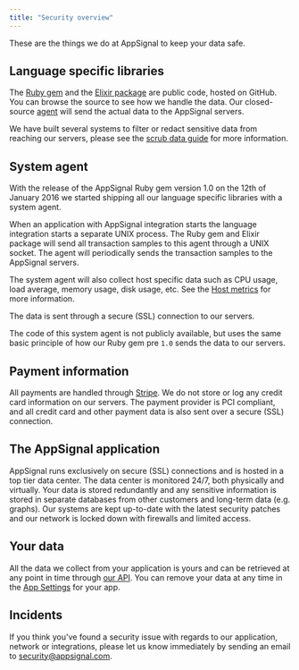 ```yaml
---
title: "Security overview"
---
```


These are the things we do at AppSignal to keep your data safe.

## Language specific libraries

The [Ruby gem](https://github.com/appsignal/appsignal-ruby) and the [Elixir package](https://github.com/appsignal/appsignal-elixir) are public code, hosted on GitHub. You can browse the source to see how we handle the data. Our closed-source [agent](/appsignal/terminology.html#agent) will send the actual data to the AppSignal servers.

We have built several systems to filter or redact sensitive data from reaching our servers, please see the [scrub data guide](/appsignal/scrub-data) for more information.

## System agent

With the release of the AppSignal Ruby gem version 1.0 on the 12th of January 2016 we started shipping all our language specific libraries with a system agent.

When an application with AppSignal integration starts the language integration starts a separate UNIX process. The Ruby gem and Elixir package will send all transaction samples to this agent through a UNIX socket. The agent will periodically sends the transaction samples to the AppSignal servers.

The system agent will also collect host specific data such as CPU usage, load average, memory usage, disk usage, etc. See the [Host metrics](/metrics/host.html) for more information.

The data is sent through a secure (SSL) connection to our servers.

The code of this system agent is not publicly available, but uses the same basic principle of how our Ruby gem pre `1.0` sends the data to our servers.

## Payment information

All payments are handled through [Stripe](https://stripe.com). We do not store
or log any credit card information on our servers. The payment provider is PCI
compliant, and all credit card and other payment data is also sent over a
secure (SSL) connection.

## The AppSignal application

AppSignal runs exclusively on secure (SSL) connections and is hosted in a top
tier data center. The data center is monitored 24/7, both physically and
virtually. Your data is stored redundantly and any sensitive information is
stored in separate databases from other customers and long-term data (e.g.
graphs). Our systems are kept up-to-date with the latest security patches and
our network is locked down with firewalls and limited access.

## Your data

All the data we collect from your application is yours and can be retrieved at any point in time through [our API](/api/index.html). You can remove your data at any time in the [App Settings](https://appsignal.com/redirect-to/app?to=edit) for your app.

## Incidents

If you think you've found a security issue with regards to our application,
network or integrations, please let us know immediately by sending an email to
[security@appsignal.com](mailto:security@appsignal.com).
